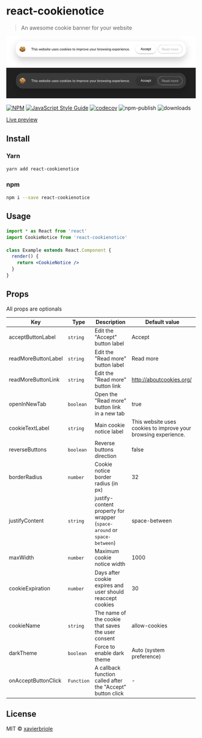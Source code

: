 # react-cookienotice

> An awesome cookie banner for your website

![Preview Light](screenshots/light.png)
![Preview Dark](screenshots/dark.png)

[![NPM](https://img.shields.io/npm/v/react-cookienotice.svg)](https://www.npmjs.com/package/react-cookienotice)
[![JavaScript Style Guide](https://img.shields.io/badge/code_style-standard-brightgreen.svg)](https://standardjs.com)
[![codecov](https://codecov.io/gh/xavierbriole/react-cookienotice/branch/master/graph/badge.svg?token=256VJO28DU)](https://codecov.io/gh/xavierbriole/react-cookienotice)
![npm-publish](https://github.com/xavierbriole/react-cookienotice/workflows/npm-publish/badge.svg)
![downloads](https://img.shields.io/badge/dynamic/json?color=blue&label=downloads&query=downloads&suffix=%2Fmonth&url=https%3A%2F%2Fapi.npmjs.org%2Fdownloads%2Fpoint%2Flast-month%2Freact-cookienotice)

[Live preview](https://react-cookienotice.vercel.app)

## Install

### Yarn

```bash
yarn add react-cookienotice
```

### npm

```bash
npm i --save react-cookienotice
```

## Usage

```jsx
import * as React from 'react'
import CookieNotice from 'react-cookienotice'

class Example extends React.Component {
  render() {
    return <CookieNotice />
  }
}
```

## Props

All props are optionals

| Key                 | Type       | Description                                                              | Default value                                                  |
| ------------------- | ---------- | ------------------------------------------------------------------------ | -------------------------------------------------------------- |
| acceptButtonLabel   | `string`   | Edit the "Accept" button label                                           | Accept                                                         |
| readMoreButtonLabel | `string`   | Edit the "Read more" button label                                        | Read more                                                      |
| readMoreButtonLink  | `string`   | Edit the "Read more" button link                                         | <http://aboutcookies.org/>                                     |
| openInNewTab        | `boolean`  | Open the "Read more" button link in a new tab                            | true                                                           |
| cookieTextLabel     | `string`   | Main cookie notice label                                                 | This website uses cookies to improve your browsing experience. |
| reverseButtons      | `boolean`  | Reverse buttons direction                                                | false                                                          |
| borderRadius        | `number`   | Cookie notice border radius (in px)                                      | 32                                                             |
| justifyContent      | `string`   | justify-content property for wrapper (`space-around` or `space-between`) | space-between                                                  |
| maxWidth            | `number`   | Maximum cookie notice width                                              | 1000                                                           |
| cookieExpiration    | `number`   | Days after cookie expires and user should reaccept cookies               | 30                                                             |
| cookieName          | `string`   | The name of the cookie that saves the user consent                       | allow-cookies                                                  |
| darkTheme           | `boolean`  | Force to enable dark theme                                               | Auto (system preference)                                       |
| onAcceptButtonClick | `Function` | A callback function called after the "Accept" button click               | -                                                              |

## License

MIT © [xavierbriole](https://github.com/xavierbriole)
